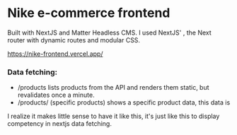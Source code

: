# Nike e-commerce frontend

Built with NextJS and Matter Headless CMS. I used NextJS' <Head/>, the Next router with dynamic routes and modular CSS.

https://nike-frontend.vercel.app/

### Data fetching:
* /products lists products from the API and renders them static, but revalidates once a minute.
* /products/<productId> (specific products) shows a specific product data, this data is 
  
I realize it makes little sense to have it like this, it's just like this to display competency in nextjs data fetching.

